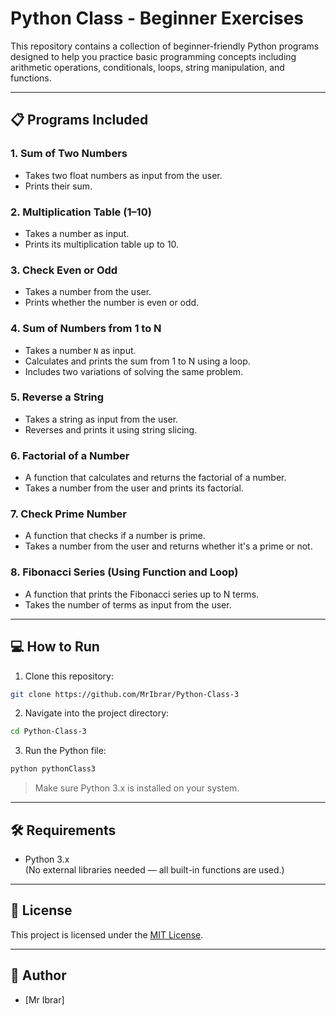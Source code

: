 # Python Class - Beginner Exercises

This repository contains a collection of beginner-friendly Python programs designed to help you practice basic programming concepts including arithmetic operations, conditionals, loops, string manipulation, and functions.

---

## 📋 Programs Included

### 1. Sum of Two Numbers
- Takes two float numbers as input from the user.
- Prints their sum.

### 2. Multiplication Table (1–10)
- Takes a number as input.
- Prints its multiplication table up to 10.

### 3. Check Even or Odd
- Takes a number from the user.
- Prints whether the number is even or odd.

### 4. Sum of Numbers from 1 to N
- Takes a number `N` as input.
- Calculates and prints the sum from 1 to N using a loop.
- Includes two variations of solving the same problem.

### 5. Reverse a String
- Takes a string as input from the user.
- Reverses and prints it using string slicing.

### 6. Factorial of a Number
- A function that calculates and returns the factorial of a number.
- Takes a number from the user and prints its factorial.

### 7. Check Prime Number
- A function that checks if a number is prime.
- Takes a number from the user and returns whether it's a prime or not.

### 8. Fibonacci Series (Using Function and Loop)
- A function that prints the Fibonacci series up to N terms.
- Takes the number of terms as input from the user.

---

## 💻 How to Run

1. Clone this repository:
```bash
git clone https://github.com/MrIbrar/Python-Class-3
```

2. Navigate into the project directory:
```bash
cd Python-Class-3
```

3. Run the Python file:
```bash
python pythonClass3
```

> Make sure Python 3.x is installed on your system.

---

## 🛠 Requirements

- Python 3.x  
(No external libraries needed — all built-in functions are used.)

---

## 📄 License

This project is licensed under the [MIT License](LICENSE).

---

## 🙋 Author

- [Mr Ibrar]
